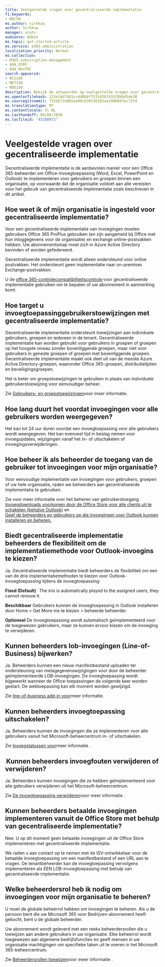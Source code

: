 ```yaml
---
title: Veelgestelde vragen over gecentraliseerde implementatie
f1.keywords:
- NOCSH
ms.author: sirkkuw
author: Sirkkuw
manager: scotv
audience: Admin
ms.topic: get-started-article
ms.service: o365-administration
localization_priority: Normal
ms.collection:
- M365-subscription-management
- Adm_O365
- Adm_NonTOC
search.appverid:
- BCS160
- MET150
- MOE150
description: Bekijk de antwoorden op veelgestelde vragen over gecentraliseerde implementatie vanuit het Microsoft 365-beheercentrum.
ms.openlocfilehash: 313e1dd7481ccdd8bbf7531d5b7433f8bbd54e38
ms.sourcegitcommit: 732bb72a0b5ae09cb39536185aa29d6097ec72fd
ms.translationtype: MT
ms.contentlocale: nl-NL
ms.lasthandoff: 04/08/2020
ms.locfileid: "43188972"
---
```

# <a name="centralized-deployment-faq"></a>Veelgestelde vragen over gecentraliseerde implementatie

Gecentraliseerde implementatie is de aanbevolen manier voor een Office 365-beheerder om Office-invoegtoepassing (Word, Excel, PowerPoint en Outlook) te implementeren voor gebruikers en groepen binnen een organisatie, op voorwaarde dat de organisatie voldoet aan alle vereisten voor het gebruik van gecentraliseerde implementatie zoals beschreven in dit artikel.   
  
## <a name="how-do-i-know-if-my-organization-is-set-up-for-centralized-deployment"></a>Hoe weet ik of mijn organisatie is ingesteld voor gecentraliseerde implementatie?  

Voor een gecentraliseerde implementatie van invoegingen moeten gebruikers Office 365 ProPlus gebruiken (en zijn aangemeld bij Office met hun inloggegevens voor de organisatie) en exchange online-postvakken hebben. Uw abonnementsmap moet zich in Azure Active Directory bevinden of worden gefedereerd.  
 
Gecentraliseerde implementatie wordt alleen ondersteund voor online postvakken. Het ondersteunt geen implementatie naar on-premises Exchange-postvakken.
 
U de [office 365-controlecompatibiliteitscontrole](https://docs.microsoft.com/microsoft-365/admin/manage/centralized-deployment-of-add-ins?view=o365-worldwide#office-365-centralized-deployment-compatibility-checker) voor gecentraliseerde implementatie gebruiken om te bepalen of uw abonnement in aanmerking komt. 
  
## <a name="how-do-you-target-add-in-user-assignments-with-centralized-deployment"></a>Hoe target u invoegtoepassinggebruikerstoewijzingen met gecentraliseerde implementatie?  

Gecentraliseerde implementatie ondersteunt toewijzingen aan individuele gebruikers, groepen en iedereen in de tenant. Gecentraliseerde implementatie kan worden gebruikt voor gebruikers in groepen of groepen op het hoogste niveau zonder bovenliggende groepen, maar niet voor gebruikers in geneste groepen of groepen met bovenliggende groepen. Gecentraliseerde implementatie maakt ook deel uit van de meeste Azure Active Directory-groepen, waaronder Office 365-groepen, distributielijsten en beveiligingsgroepen.  

Het is beter om groepstoewijzingen te gebruiken in plaats van individuele gebruikerstoewijzing voor eenvoudiger beheer.
 
Zie [Gebruikers- en groepstoewijzingen](https://docs.microsoft.com/microsoft-365/admin/manage/centralized-deployment-of-add-ins?view=o365-worldwide#user-and-group-assignments)voor meer informatie.  
   
## <a name="how-long-does-it-take-for-add-ins-to-show-up-for-all-users"></a>Hoe lang duurt het voordat invoegingen voor alle gebruikers worden weergegeven?  

Het kan tot 24 uur duren voordat een invoegtoepassing voor alle gebruikers wordt weergegeven. Het kan evenveel tijd in beslag nemen voor invoegupdates, wijzigingen vanaf het in- of uitschakelen of invoegingsverwijderingen. 
  
## <a name="as-an-administrator-how-do-i-manage-the-user-access-to-add-ins-for-my-organization"></a>Hoe beheer ik als beheerder de toegang van de gebruiker tot invoegingen voor mijn organisatie?

Voor eenvoudige implementatie van invoegingen voor gebruikers, groepen of uw hele organisatie, raden we beheerders aan gecentraliseerde implementatie te gebruiken.

Zie voor meer informatie over het beheren van gebruikerstoegang </br>[Invoegdownloads voorkomen door de Office Store voor alle clients uit te schakelen (behalve Outlook)](https://docs.microsoft.com/microsoft-365/admin/manage/manage-deployment-of-add-ins?view=o365-worldwide#prevent-add-in-downloads-by-turning-off-the-office-store-across-all-clients-except-outlook) en </br>[Geef de beheerders en gebruikers op die invoegingen voor Outlook kunnen installeren en beheren.](https://docs.microsoft.com/exchange/clients-and-mobile-in-exchange-online/add-ins-for-outlook/specify-who-can-install-and-manage-add-ins?redirectedfrom=MSDN)

## <a name="will-centralized-deployment-provide-admins-the-flexibility-to-choose-the-deployment-method-for-outlook-add-ins"></a>Biedt gecentraliseerde implementatie beheerders de flexibiliteit om de implementatiemethode voor Outlook-invoegins te kiezen?  

Ja. Gecentraliseerde implementatie biedt beheerders de flexibiliteit om een van de drie implementatiemethoden te kiezen voor Outlook-invoegtoepassing tijdens de invoegtoepassing:

**Fixed (Default)**   The inis is automatically ployed to the assigned users, they cannot remove it.  
 
**Beschikbaar** Gebruikers kunnen de invoegtoepassing in Outlook installeren door Home > Get More-ins te kiezen > beheerde beheerder.   
 
**Optioneel** De invoegtoepassing wordt automatisch geïmplementeerd voor de toegewezen gebruikers, maar ze kunnen ervoor kiezen om de invoeging te verwijderen.  
    
## <a name="can-admins-update-line-of-business-lob-add-ins"></a>Kunnen beheerders lob-invoegingen (Line-of-Business) bijwerken?  

Ja. Beheerders kunnen een nieuw manifestbestand uploaden ter ondersteuning van metagegevenswijzigingen voor door de beheerder geïmplementeerde LOB-invoegingen. De invoegtoepassing wordt bijgewerkt wanneer de Office-toepassingen de volgende keer worden gestart. De webtoepassing kan elk moment worden gewijzigd.  
 
Zie [line-of-business add-in voor](https://docs.microsoft.com/microsoft-365/admin/manage/manage-deployment-of-add-ins?view=o365-worldwide#security-of-office-add-ins)meer informatie.  

## <a name="can-admins-turn-off-add-ins"></a>Kunnen beheerders invoegtoepassing uitschakelen?  

Ja. Beheerders kunnen de invoegingen die ze implementeren voor alle gebruikers vanuit het Microsoft-beheercentrum in- of uitschakelen.

Zie [Invoegstatussen voor](https://docs.microsoft.com/microsoft-365/admin/manage/manage-deployment-of-add-ins?view=o365-worldwide#add-in-states)meer informatie .  

##  <a name="can-admins-delete-or-remove-add-ins"></a>Kunnen beheerders invoegfouten verwijderen of verwijderen?

Ja. Beheerders kunnen invoegingen die ze hebben geïmplementeerd voor alle gebruikers verwijderen uit het Microsoft-beheercentrum.

Zie [De invoegtoepassing verwijderen](https://docs.microsoft.com/microsoft-365/admin/manage/manage-deployment-of-add-ins?view=o365-worldwide#delete-the-add-in)voor meer informatie . 
  
## <a name="can-admins-deploy-paid-add-ins-from-the-office-store-using-centralized-deployment"></a>Kunnen beheerders betaalde invoegingen implementeren vanuit de Office Store met behulp van gecentraliseerde implementatie? 

Nee. U op dit moment geen betaalde invoegingen uit de Office Store implementeren met gecentraliseerde implementatie.  
 
We raden u aan contact op te nemen met de ISV-ontwikkelaar voor de betaalde invoegtoepassing om een manifestbestand of een URL aan te vragen. De tenantbeheerder kan de invoegtoepassing vervolgens implementeren als EEN LOB-invoegtoepassing met behulp van gecentraliseerde implementatie.
    
## <a name="which-admin-role-do-i-need-to-manage-add-ins-for-my-organization"></a>Welke beheerdersrol heb ik nodig om invoegingen voor mijn organisatie te beheren?  

U moet de globale beheerrol hebben om invoegingen te beheren. Als u de persoon bent die uw Microsoft 365 voor Bedrijven-abonnement heeft gekocht, bent u de globale beheerder. 
 
Uw abonnement wordt geleverd met een reeks beheerdersrollen die u toewijzen aan andere gebruikers in uw organisatie. Elke beheerrol wordt toegewezen aan algemene bedrijfsfuncties en geeft mensen in uw organisatie machtigingen om specifieke taken uit te voeren in het Microsoft 365-beheercentrum.  
 
Zie [Beheerdersrollen toewijzen](https://docs.microsoft.com/microsoft-365/admin/add-users/assign-admin-roles?view=o365-worldwide)voor meer informatie .  